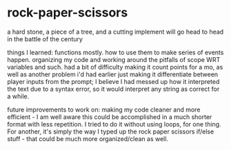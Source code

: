 # rock-paper-scissors
a hard stone, a piece of a tree, and a cutting implement will go head to head in the battle of the century

things I learned: functions mostly. how to use them to make series of events happen. organizing my code and working around the pitfalls of scope WRT variables and such. had a bit of difficulty making it count points for a mo, as well as another problem i'd had earlier just making it differentiate between player inputs from the prompt; I believe I had messed up how it interpreted the text due to a syntax error, so it would interpret any string as correct for a while.

future improvements to work on: making my code cleaner and more efficient - I am well aware this could be accomplished in a much shorter format with less repetition. I tried to do it without using loops, for one thing. For another, it's simply the way I typed up the rock paper scissors if/else stuff - that could be much more organized/clean as well.